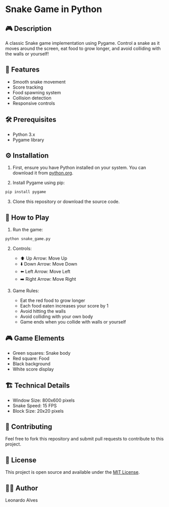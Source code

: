 # Snake Game in Python

## 🎮 Description
A classic Snake game implementation using Pygame. Control a snake as it moves around the screen, eat food to grow longer, and avoid colliding with the walls or yourself!

## 🚀 Features
- Smooth snake movement
- Score tracking
- Food spawning system
- Collision detection
- Responsive controls

## 🛠️ Prerequisites
- Python 3.x
- Pygame library

## ⚙️ Installation

1. First, ensure you have Python installed on your system. You can download it from [python.org](https://www.python.org/).

2. Install Pygame using pip:
```bash
pip install pygame
```

3. Clone this repository or download the source code.

## 🎯 How to Play

1. Run the game:
```bash
python snake_game.py
```

2. Controls:
   - ⬆️ Up Arrow: Move Up
   - ⬇️ Down Arrow: Move Down
   - ⬅️ Left Arrow: Move Left
   - ➡️ Right Arrow: Move Right

3. Game Rules:
   - Eat the red food to grow longer
   - Each food eaten increases your score by 1
   - Avoid hitting the walls
   - Avoid colliding with your own body
   - Game ends when you collide with walls or yourself

## 🎮 Game Elements
- Green squares: Snake body
- Red square: Food
- Black background
- White score display

## 🏗️ Technical Details
- Window Size: 800x600 pixels
- Snake Speed: 15 FPS
- Block Size: 20x20 pixels

## 🤝 Contributing
Feel free to fork this repository and submit pull requests to contribute to this project.

## 📝 License
This project is open source and available under the [MIT License](LICENSE).

## 👨‍💻 Author
Leonardo Alves
